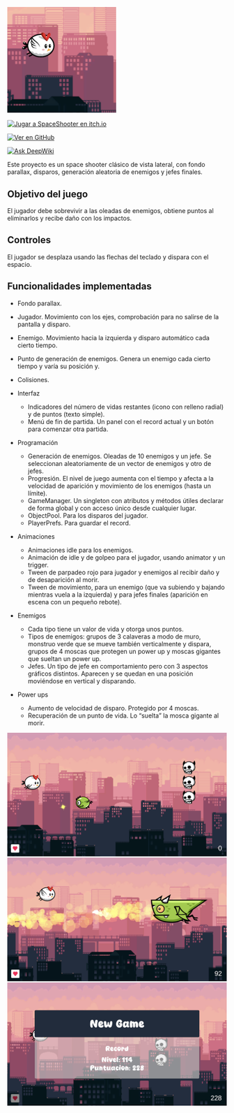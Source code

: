 
<p align="left">
  <img src="img/cover.png" alt="Portada del juego" width="250"/>
</p>


<a href="https://oqubo.itch.io/spaceshooter" target="_blank">
  <img src="https://static.itch.io/images/badge.svg" alt="Jugar a SpaceShooter en itch.io" width="200"/>
</a>

[![Ver en GitHub](https://img.shields.io/badge/GitHub-oqubo/SpaceShooter-181717?logo=github)](https://github.com/oqubo/SpaceShooter)

[![Ask DeepWiki](https://deepwiki.com/badge.svg)](https://deepwiki.com/oqubo/SpaceShooter)

Este proyecto es un space shooter clásico de vista lateral, con fondo parallax, disparos, generación aleatoria de enemigos y jefes finales. 

## Objetivo del juego

El jugador debe sobrevivir a las oleadas de enemigos, obtiene puntos al eliminarlos y recibe daño con los impactos.  

## Controles

El jugador se desplaza usando las flechas del teclado y dispara con el espacio.

## Funcionalidades implementadas

- Fondo parallax.
- Jugador. Movimiento con los ejes, comprobación para no salirse de la pantalla y disparo.
- Enemigo. Movimiento hacia la izquierda y disparo automático cada cierto tiempo.
- Punto de generación de enemigos. Genera un enemigo cada cierto tiempo y varía su posición y. 
- Colisiones.

- Interfaz
    - Indicadores del número de vidas restantes (icono con relleno radial) y de puntos (texto simple).
    - Menú de fin de partida. Un panel con el record actual y un botón para comenzar otra partida.

- Programación
    - Generación de enemigos. Oleadas de 10 enemigos y un jefe. Se seleccionan aleatoriamente de un vector de enemigos y otro de jefes. 
    - Progresión. El nivel de juego aumenta con el tiempo y afecta a la velocidad de aparición y movimiento de los enemigos (hasta un límite).
    - GameManager. Un singleton con atributos y métodos útiles declarar de forma global y con acceso único desde cualquier lugar. 
    - ObjectPool. Para los disparos del jugador.
    - PlayerPrefs. Para guardar el record.

- Animaciones
    - Animaciones idle para los enemigos.
    - Animación de idle y de golpeo para el jugador, usando animator y un trigger. 
    - Tween de parpadeo rojo para jugador y enemigos al recibir daño y de desaparición al morir.
    - Tween de movimiento, para un enemigo (que va subiendo y bajando mientras vuela a la izquierda) y para jefes finales (aparición en escena con un pequeño rebote). 

- Enemigos
    - Cada tipo tiene un valor de vida y otorga unos puntos. 
    - Tipos de enemigos: grupos de 3 calaveras a modo de muro, monstruo verde que se mueve también verticalmente y dispara, grupos de 4 moscas que protegen un power up y moscas gigantes que sueltan un power up. 
    - Jefes. Un tipo de jefe en comportamiento pero con 3 aspectos gráficos distintos. Aparecen y se quedan en una posición moviéndose en vertical y disparando. 

- Power ups
    - Aumento de velocidad de disparo. Protegido por 4 moscas.
    - Recuperación de un punto de vida. Lo “suelta” la mosca gigante al morir.
              

![](img/s1.png) 
![](img/s2.png) 
![](img/s3.png) 
